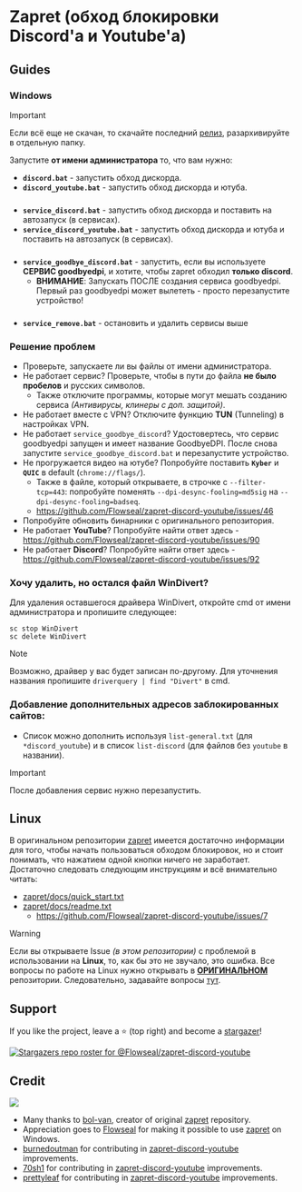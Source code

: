 # Zapret (обход блокировки Discord'а и Youtube'а)

## Guides
### Windows
> [!IMPORTANT]  
> Если всё еще не скачан, то скачайте последний [релиз](https://github.com/Flowseal/zapret-discord-youtube/releases), разархивируйте в отдельную папку.

Запустите **от имени администратора** то, что вам нужно:
- **`discord.bat`** - запустить обход дискорда.
- **`discord_youtube.bat`** - запустить обход дискорда и ютуба.
###
- **`service_discord.bat`** - запустить обход дискорда и поставить на автозапуск (в сервисах).
- **`service_discord_youtube.bat`** - запустить обход дискорда и ютуба и поставить на автозапуск (в сервисах).
###
- **`service_goodbye_discord.bat`** - запустить, если вы используете **СЕРВИС goodbyedpi**, и хотите, чтобы zapret обходил **только discord**.
  * **ВНИМАНИЕ**: Запускать ПОСЛЕ создания сервиса goodbyedpi. Первый раз goodbyedpi может вылететь - просто перезапустите устройство!
###
- **`service_remove.bat`** - остановить и удалить сервисы выше

### Решение проблем
- Проверьте, запускаете ли вы файлы от имени администратора.
- Не работает сервис? Проверьте, чтобы в пути до файла **не было пробелов** и русских символов.
  * Также отключите программы, которые могут мешать созданию сервиса *(Антивирусы, клинеры с доп. защитой)*.
- Не работает вместе с VPN? Отключите функцию **TUN** (Tunneling) в настройках VPN.
- Не работает `service_goodbye_discord`? Удостовертесь, что сервис goodbyedpi запущен и имеет название GoodbyeDPI. После снова запустите `service_goodbye_discord.bat` и перезапустите устройство.
- Не прогружается видео на ютубе? Попробуйте поставить **`Kyber`** и **`QUIC`** в default (`chrome://flags/`).
  * Также в файле, который открываете, в строчке с `--filter-tcp=443`: попробуйте поменять `--dpi-desync-fooling=md5sig` на `--dpi-desync-fooling=badseq`.
  * https://github.com/Flowseal/zapret-discord-youtube/issues/46
- Попробуйте обновить бинарники с оригинального репозитория.
- Не работает **YouTube**? Попробуйте найти ответ здесь - https://github.com/Flowseal/zapret-discord-youtube/issues/90
- Не работает **Discord**? Попробуйте найти ответ здесь - https://github.com/Flowseal/zapret-discord-youtube/issues/92

### Хочу удалить, но остался файл WinDivert?
Для удаления оставшегося драйвера WinDivert, откройте cmd от имени администратора и пропишите следующее:
```
sc stop WinDivert
sc delete WinDivert
```
> [!NOTE]  
> Возможно, драйвер у вас будет записан по-другому. Для уточнения названия пропишите `driverquery | find "Divert"` в cmd.

### Добавление дополнительных адресов заблокированных сайтов: 
- Список можно дополнить используя `list-general.txt` (для `*discord_youtube`) и в список `list-discord` (для файлов без `youtube` в названии).
> [!IMPORTANT]  
> После добавления сервис нужно перезапустить.

## Linux
В оригинальном репозитории [zapret](https://github.com/bol-van/zapret/) имеется достаточно информации для того, чтобы начать пользоваться обходом блокировок, но и стоит понимать, что нажатием одной кнопки ничего не заработает. \
Достаточно следовать следующим инструкциям и всё внимательно читать:
- [zapret/docs/quick_start.txt](https://github.com/bol-van/zapret/blob/master/docs/quick_start.txt)
- [zapret/docs/readme.txt](https://github.com/bol-van/zapret/blob/master/docs/readme.txt)
  * https://github.com/Flowseal/zapret-discord-youtube/issues/7
> [!WARNING]
> Если вы открываете Issue *(в этом репозитории)* с проблемой в использовании на **Linux**, то, как бы это не звучало, это ошибка. Все вопросы по работе на Linux нужно открывать в **[ОРИГИНАЛЬНОМ](https://github.com/bol-van/zapret/)** репозитории. Следовательно, задавайте вопросы [тут](https://github.com/bol-van/zapret/issues/).

## Support

If you like the project, leave a :star: (top right) and become a [stargazer](https://github.com/Flowseal/zapret-discrord-youtube/stargazers)!

[![Stargazers repo roster for @Flowseal/zapret-discord-youtube](https://reporoster.com/stars/dark/Flowseal/zapret-discord-youtube)](https://github.com/Flowseal/zapret-discrord-youtube/stargazers)

## Credit
<p align="left">
  <a href="https://github.com/Flowseal/zapret-discord-youtube/graphs/contributors">
    <img src="https://contrib.rocks/image?repo=Flowseal/zapret-discord-youtube" />
  </a>
</p>

* Many thanks to [bol-van](https://github.com/bol-van/), creator of original [zapret](https://github.com/bol-van/zapret/) repository.
* Appreciation goes to [Flowseal](https://github.com/Flowseal/) for making it possible to use [zapret](https://github.com/bol-van/zapret/tree/master/binaries/win64/zapret-winws) on Windows.
* [burnedoutman](https://github.com/burnedoutman) for contributing in [zapret-discord-youtube](https://github.com/Flowseal/zapret-discord-youtube/) improvements.
* [70sh1](https://github.com/70sh1) for contributing in [zapret-discord-youtube](https://github.com/Flowseal/zapret-discord-youtube/) improvements.
* [prettyleaf](https://github.com/prettyleaf) for contributing in [zapret-discord-youtube](https://github.com/Flowseal/zapret-discord-youtube/) improvements.
